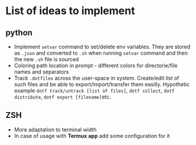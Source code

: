 # List of ideas to implement

## python
* Implement `setvar` command to set/delete env variables. They are stored as `.json`
  and converted to `.sh` when running `setvar` command and then the new `.sh` file is sourced
* Coloring path location in prompt - different colors for directorie/file names and separators
* Track `.dotfiles` across the user-space in system. Create/edit list of such files
  and be able to export/import/transfer them easilly. Hypothetic example `dotf track/untrack [list of files]`, `dotf collect`, `dotf distribute`, `dotf export [filename]`etc.
## ZSH
* More adaptation to terminal width
* In case of usage with **Termux app** add some configuration for it